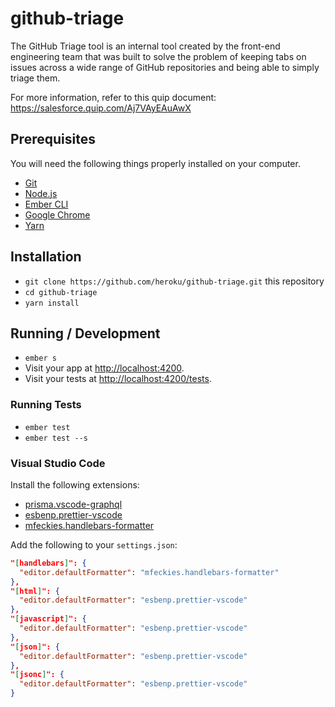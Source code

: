 # github-triage

The GitHub Triage tool is an internal tool created by the front-end engineering team that was built to solve the problem of keeping tabs on issues across a wide range of GitHub repositories and being able to simply triage them.

For more information, refer to this quip document: https://salesforce.quip.com/Aj7VAyEAuAwX

## Prerequisites

You will need the following things properly installed on your computer.

- [Git](https://git-scm.com/)
- [Node.js](https://nodejs.org/)
- [Ember CLI](https://ember-cli.com/)
- [Google Chrome](https://google.com/chrome/)
- [Yarn](https://yarnpkg.com/en/)

## Installation

- `git clone https://github.com/heroku/github-triage.git` this repository
- `cd github-triage`
- `yarn install`

## Running / Development

- `ember s`
- Visit your app at [http://localhost:4200](http://localhost:4200).
- Visit your tests at [http://localhost:4200/tests](http://localhost:4200/tests).

### Running Tests

- `ember test`
- `ember test --s`

### Visual Studio Code

Install the following extensions:

- [prisma.vscode-graphql](https://marketplace.visualstudio.com/items?itemName=Prisma.vscode-graphql)
- [esbenp.prettier-vscode](https://marketplace.visualstudio.com/items?itemName=esbenp.prettier-vscode)
- [mfeckies.handlebars-formatter](https://marketplace.visualstudio.com/items?itemName=mfeckies.handlebars-formatter)

Add the following to your `settings.json`:

```json
"[handlebars]": {
  "editor.defaultFormatter": "mfeckies.handlebars-formatter"
},
"[html]": {
  "editor.defaultFormatter": "esbenp.prettier-vscode"
},
"[javascript]": {
  "editor.defaultFormatter": "esbenp.prettier-vscode"
},
"[json]": {
  "editor.defaultFormatter": "esbenp.prettier-vscode"
},
"[jsonc]": {
  "editor.defaultFormatter": "esbenp.prettier-vscode"
}
```
